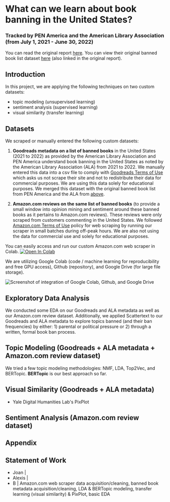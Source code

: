# What can we learn about book banning in the United States?
### Tracked by PEN America and the American Library Association (from July 1, 2021 - June 30, 2022)

You can read the original report [here](https://pen.org/report/banned-usa-growing-movement-to-censor-books-in-schools/).
You can view their original banned book list dataset [here](https://docs.google.com/spreadsheets/d/1hTs_PB7KuTMBtNMESFEGuK-0abzhNxVv4tgpI5-iKe8/edit#gid=660619424) (also linked in the original report).

## Introduction

In this project, we are applying the following techniques on two custom datasets:

- topic modeling (unsupervised learning)
- sentiment analysis (supervised learning)
- visual similarity (transfer learning)

## Datasets

We scraped or manually entered the following custom datasets:

1) **Goodreads metadata on a list of banned books** in the United States (2021 to 2022) as provided by the American Library Association and PEN America understand book banning in the United States as noted by the American Library Association (ALA) from 2021 to 2022. We manually entered this data into a csv file to comply with [Goodreads Terms of Use](https://www.goodreads.com/about/terms) which asks us not scrape their site and not to redistribute their data for commercial purposes. We are using this data solely for educational purposes. We merged this dataset with the original banned book list from PEN America and the ALA from [above](https://docs.google.com/spreadsheets/d/1hTs_PB7KuTMBtNMESFEGuK-0abzhNxVv4tgpI5-iKe8/edit#gid=660619424).

2) **Amazon.com reviews on the same list of banned books** (to provide a small window into opinion mining and sentiment around these banned books as it pertains to Amazon.com reviews). These reviews were only scraped from customers commenting in the United States. We followed [Amazon.com Terms of Use](https://www.amazon.com/gp/help/customer/display.html?nodeId=202140280) policy for web scraping by running our scraper in small batches during off-peak hours. We are also not using the data for commercial use and solely for educational purposes. 

You can easily access and run our custom Amazon.com web scraper in Colab. [![Open In Colab](https://colab.research.google.com/assets/colab-badge.svg)](https://colab.research.google.com/drive/1ezec1HS3rCFXAgVp_qgBqMCxO5V3zP9A?authuser=4#scrollTo=zvCIC6Nxg2Ne) 

We are utilizing Google Colab (code / machine learning for reproducibility and free GPU access), Github (repository), and Google Drive (for large file storage).

![Screenshot of integration of Google Colab, Github, and Google Drive](https://drive.google.com/uc?id=1FtOW4QDqXzs0HWF2__9bBFdLCQibfHhE)

## Exploratory Data Analysis

We conducted some EDA on our Goodreads and ALA metadata as well as our Amazon.com review dataset. Additionally, we applied Scattertext to our Goodreads and ALA metadata to explore topics banned (and their ban frequencies) by either: 1) parental or political pressure or 2) through a written, formal book ban process.

## Topic Modeling (Goodreads + ALA metadata + Amazon.com review dataset)

We tried a few topic modeling methodologies: NMF, LDA, Top2Vec, and BERTopic. **BERTopic** is our best approach so far.

## Visual Similarity (Goodreads + ALA metadata)

- Yale Digital Humanities Lab's PixPlot

## Sentiment Analysis (Amazon.com review dataset)

## Appendix

## Statement of Work

- Joan | 
- Alexis |
- B | Amazon.com web scraper data acquisition/cleaning, banned book metadata acquisition/cleaning, LDA & BERTopic modeling, transfer learning (visual similarity) & PixPlot, basic EDA



